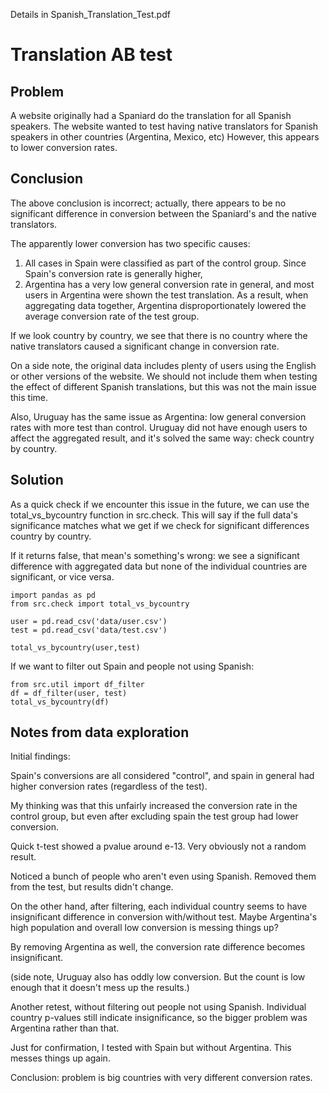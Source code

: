 Details in Spanish_Translation_Test.pdf

# Translation AB test
## Problem
A website originally had a Spaniard do the translation for all Spanish speakers.
The website wanted to test having native translators for Spanish speakers in other countries (Argentina, Mexico, etc)
However, this appears to lower conversion rates.

## Conclusion
The above conclusion is incorrect; actually, there appears to be no significant difference in conversion between the Spaniard's and the native translators.

The apparently lower conversion has two specific causes:
1. All cases in Spain were classified as part of the control group. Since Spain's conversion rate is generally higher,
2. Argentina has a very low general conversion rate in general, and most users in Argentina were shown the test translation. As a result, when aggregating data together, Argentina disproportionately lowered the average conversion rate of the test group.

If we look country by country, we see that there is no country where the native translators caused a significant change in conversion rate.

On a side note, the original data includes plenty of users using the English or other versions of the website. We should not include them when testing the effect of different Spanish translations, but this was not the main issue this time. 

Also, Uruguay has the same issue as Argentina: low general conversion rates with more test than control. Uruguay did not have enough users to affect the aggregated result, and it's solved the same way: check country by country. 

## Solution
As a quick check if we encounter this issue in the future, we can use the total_vs_bycountry function in src.check.
This will say if the full data's significance matches what we get if we check for significant differences country by country.

If it returns false, that mean's something's wrong: we see a significant difference with aggregated data but none of the individual countries are significant, or vice versa.
```
import pandas as pd
from src.check import total_vs_bycountry

user = pd.read_csv('data/user.csv')
test = pd.read_csv('data/test.csv')

total_vs_bycountry(user,test)
```

If we want to filter out Spain and people not using Spanish:
```
from src.util import df_filter
df = df_filter(user, test)
total_vs_bycountry(df)
```


## Notes from data exploration

Initial findings:

Spain's conversions are all considered "control", and spain in general had higher conversion rates (regardless of the test).

My thinking was that this unfairly increased the conversion rate in the control group, but even after excluding spain the test group had lower conversion.

Quick t-test showed a pvalue around e-13. Very obviously not a random result.


Noticed a bunch of people who aren't even using Spanish. Removed them from the test, but results didn't change.


On the other hand, after filtering, each individual country seems to have insignificant difference in conversion with/without test.
Maybe Argentina's high population and overall low conversion is messing things up?

By removing Argentina as well, the conversion rate difference becomes insignificant.

(side note, Uruguay also has oddly low conversion. But the count is low enough that it doesn't mess up the results.)


Another retest, without filtering out people not using Spanish. Individual country p-values still indicate insignificance, so the bigger problem was Argentina rather than that.

Just for confirmation, I tested with Spain but without Argentina. This messes things up again.


Conclusion: problem is big countries with very different conversion rates.
